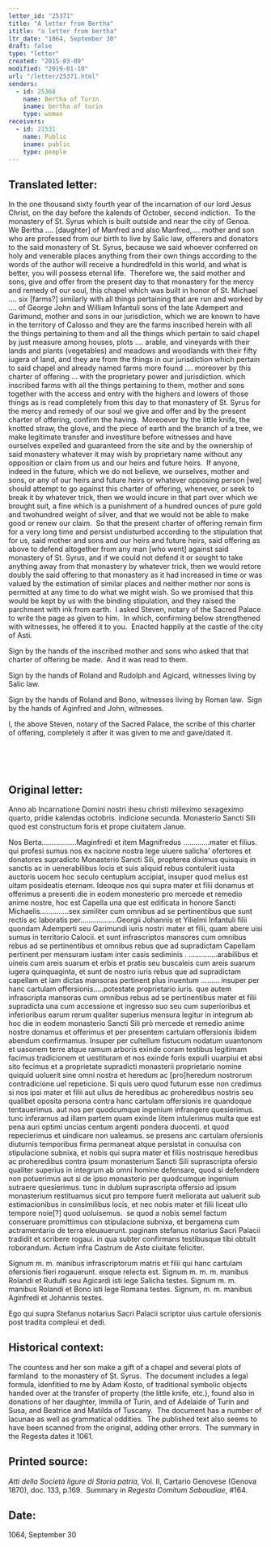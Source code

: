 ```yaml
---
letter_id: "25371"
title: "A letter from Bertha"
ititle: "a letter from bertha"
ltr_date: "1064, September 30"
draft: false
type: "letter"
created: "2015-03-09"
modified: "2019-01-10"
url: "/letter/25371.html"
senders:
  - id: 25368
    name: Bertha of Turin
    iname: bertha of turin
    type: woman
receivers:
  - id: 21531
    name: Public
    iname: public
    type: people
---
```

<h2> Translated letter:</h2><p>In the one thousand sixty fourth year of the incarnation of our lord Jesus Christ, on the day before the kalends of October, second indiction.&nbsp; To the monastery of St. Syrus which is built outside and near the city of Genoa.&nbsp; We Bertha …. [daughter] of Manfred and also Manfred,…. mother and son who are professed from our birth to live by Salic law, offerers and donators to the said monastery of St. Syrus, because we said whoever conferred on holy and venerable places anything from their own things according to the words of the author will receive a hundredfold in this world, and what is better, you will possess eternal life.&nbsp; Therefore we, the said mother and sons, give and offer from the present day to that monastery for the mercy and remedy of our soul, this chapel which was built in honor of St. Michael …. six [farms?] similarly with all things pertaining that are run and worked by …. of George John and William Infantuli sons of the late Adempert and Garimund, mother and sons in our jurisdiction, which we are known to have in the territory of Calosso and they are the farms inscribed herein with all the things pertaining to them and all the things which pertain to said chapel by just measure among houses, plots …. arable, and vineyards with their lands and plants (vegetables) and meadows and woodlands with their fifty iugera of land, and they are from the things in our jurisdiction which pertain to said chapel and already named farms more found …. moreover by this charter of offering … with the proprietary power and jurisdiction. which inscribed farms with all the things pertaining to them, mother and sons together with the access and entry with the highers and lowers of those things as is read completely from this day to that monastery of St. Syrus for the mercy and remedy of our soul we give and offer and by the present charter of offering, confirm the having.&nbsp; Moreoever by the little knife, the knotted straw, the glove, and the piece of earth and the branch of a tree, we make legitimate transfer and investiture before witnesses and have ourselves expelled and guaranteed from the site and by the ownership of said monastery whatever it may wish by proprietary name without any opposition or claim from us and our heirs and future heirs.&nbsp; If anyone, indeed in the future, which we do not believe, we ourselves, mother and sons, or any of our heirs and future heirs or whatever opposing person [we] should attempt to go against this charter of offering, whenever, or seek to break it by whatever trick, then we would incure in that part over which we brought suit, a fine which is a punishment of a hundred ounces of pure gold and twohundred weight of silver, and that we would not be able to make good or renew our claim.&nbsp; So that the present charter of offering remain firm for a very long time and persist undisturbed according to the stipulation that for us, said mother and sons and our heirs and future heirs, said offering as above to defend altogether from any man [who went] against said monastery of St. Syrus, and if we could not defend it or sought to take anything away from that monastery by whatever trick, then we would retore doubly the said offering to that monastery as it had increased in time or was valued by the estimation of similar places and neither mother nor sons is permitted at any time to do what we might wish. So we promised that this would be kept by us with the binding stipulation, and they raised the parchment with ink from earth.&nbsp; I asked Steven, notary of the Sacred Palace to write the page as given to him.&nbsp; In which, confirming below strengthened with witnesses, he offered it to you.&nbsp; Enacted happily at the castle of the city of Asti.&nbsp;</p><p>Sign by the hands of the inscribed mother and sons who asked that that charter of offering be made.&nbsp; And it was read to them.&nbsp;</p><p>Sign by the hands of Roland and Rudolph and Agicard, witnesses living by Salic law.&nbsp;</p><p>Sign by the hands of Roland and Bono, witnesses living by Roman law.&nbsp; Sign by the hands of Aginfred and John, witnesses.&nbsp;</p><p>I, the above Steven, notary of the Sacred Palace, the scribe of this charter of offering, completely it after it was given to me and gave/dated it.</p><p>&nbsp;</p><p>&nbsp;</p><h2 class="mt-4"> Original letter:</h2><p>Anno ab Incarnatione Domini nostri ihesu christi milleximo sexageximo quarto, pridie kalendas octobris. indicione secunda. Monasterio Sancti Sili quod est constructum foris et prope ciuitatem Janue.&nbsp;</p><p>Nos Berta.................Maginfredi et item Magnifredus .............mater et filius. qui profesi sumus nos ex nacione nostra&nbsp;lege uiuere salicha' ofertores et donatores supradicto Monasterio Sancti Sili, propterea diximus quisquis in sanctis ac in uenerabilibus locis et suis aliquid rebus contulerit iusta auctoris uocem hoc seculo centuplum accipiat, insuper quod melius est uitam posideatis eternam. Ideoque nos qui supra mater et filii donamus et offerimus a presenti die in eodem monesterio pro mercede et remedio anime nostre, hoc est Capella una que est edificata in honore Sancti Michaelis..............sex similiter cum omnibus ad se pertinentibus que sunt rectis ac laboratis per..................Georgii Johannis et Yilielmi Infantuli filii quondam Ademperti seu Garimundi iuris nostri mater et filii, quam abere uisi sumus in territorio Calocii. et sunt infrascriptos mansores cum omnibus rebus ad se pertinentibus et omnibus rebus que ad supradictam Capellam pertinent per mensuram iustam inter casis sediminis . ..............arabilibus et uineis cum areis suarum et erbis et pratis seu buscaleis cum areis suarum iugera quinquaginta, et sunt de nostro iuris rebus que ad supradictam capellam et iam dictas mansoras pertinent plus inuentum ......... insuper per hanc cartulam offersionis.....potestate proprietario&nbsp;iuris. que autem infrascripta mansoras cum omnibus rebus ad se pertinentibus mater et filii supradicta una cum accessione et ingresso suo seu cum superioribus et inferioribus earum rerum qualiter superius mensura legitur in integrum ab hoc die in eodem monasterio Sancti Sili prò mercede et remedio anime nostre donamus et offerimus et per presentem cartulam offersionis ibidem abendum confirmamus. Insuper per cultellum fistucum nodatum uuantonom et uasonem terre atque ramum arboris exinde coram testibus legitimam facimus tradicionem et uestituram et nos exinde foris expulli uuarpiui et absi sito fecimus et a proprietate supradicti monasterii proprietario nomine quiquid uoluerit sine omni nostra et heredum ac [pro]heredum nostrorum contradicione uel repeticione. Si quis uero quod futurum esse non credimus si nos ipsi mater et filii aut ullus de heredibus ac proheredibus nostris seu qualibet oposita persona contra hanc cartulam offersionis ire quandoque tentauerimus. aut nos per quodcumque ingenium infrangere quesierimus. tunc inferamus ad illam partem quam exinde litem intulerimus multa que est pena auri optimi uncias centum argenti pondera duocenti. et quod repecierimus et uindicare non ualeamus. se presens anc cartulam ofersionis diuturnis temporibus firma permaneat atque persistat in conuulsa con stipulacione subnixa, et nobis qui supra mater et filiis nostrisque heredibus ac proheredibus contra ipsum monasterium Sancti Sili suprascripta ofersio qualiter superius in integrum ab omni homine defensare, quod si defendere non potuerimus aut si de ipso monasterio per quodcumque ingenium sutraere quesierimus. tunc in dublum suprascripta offersio ad ipsum monasterium restituamus sicut pro tempore fuerit meliorata aut ualuerit sub estimacionibus in consimilibus locis, et nec nobis mater et filii liceat ullo tempore noie[?] quod uoluisemus. &nbsp;se quod a nobis semel factum conseruare promittimus con stipulacione subnixa, et bergamena cum actramentario de terra eleuauerunt. paginam stefanus notarius Sacri Palacii tradidit et scribere rogaui. in qua subter confirmans testibusque tibi obtulit roborandum. Actum infra Castrum de Aste ciuitate feliciter.</p><p>Signum m. m. manibus infrascriptorum matris et filii qui hanc cartulam ofersionis fieri rogauerunt. eisque relecta est.&nbsp;Signum m. m. m. manibus Rolandi et Rudulfi seu Agicardi isti lege Salicha testes.&nbsp;Signum m. m. manibus Rolandi et Bono isti lege Romana testes.&nbsp;Signum, m. m. manibus Aginfredi et Johannis testes.&nbsp;</p><p>Ego qui supra Stefanus notarius Sacri Palacii scriptor uius cartule ofersionis post tradita compleui et dedi.</p><h2 class="mt-4"> Historical context:</h2><p>The countess and her son make a gift of a chapel and several plots of farmland &nbsp;to the monastery of St. Syrus. &nbsp;The document includes a legal formula, idenfitied to me by Adam Kosto, of traditional symbolic objects handed over at the transfer of property (the little knife, etc.), found also in donations of her daughter, Immilla of Turin, and of Adelaide of Turin and Susa, and Beatrice and Matilda of Tuscany.&nbsp;&nbsp;The document has a number of lacunae as well as grammatical oddities. &nbsp;The published text also seems to have been scanned from the original, adding other errors. &nbsp;The summary in the Regesta dates it 1061.</p><h2 class="mt-4"> Printed source:</h2><p><em>Atti della Società ligure di Storia patria</em>, Vol. II, Cartario Genovese (Genova 1870), doc. 133, p.169. &nbsp;Summary in <em>Regesta Comitum Sabaudiae</em>, #164.</p><h2 class="mt-4"> Date:</h2>1064, September 30